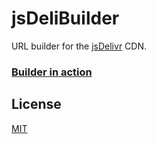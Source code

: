 # jsDeliBuilder

URL builder for the [jsDelivr](http://www.jsdelivr.com/) CDN.

### [Builder in action](http://htmlpreview.github.io/?https://github.com/Dimox/jsDeliBuilder/blob/master/index.html)

## License

[MIT](https://github.com/Dimox/jsDeliBuilder/blob/master/MIT-LICENSE)